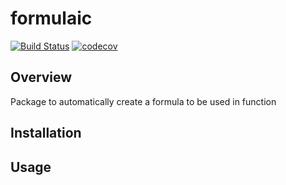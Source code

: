 # formulaic

[![Build Status](https://travis-ci.com/dachosen1/formulaic.svg?token=Vccc85T4kcPx9zLDqfTx&branch=master)](https://travis-ci.com/dachosen1/formulaic) 
[![codecov](https://codecov.io/gh/dachosen1/formulaic/branch/master/graph/badge.svg)](https://codecov.io/gh/dachosen1/formulaic)

## Overview 
Package to automatically create a formula to be used in function 



## Installation 



## Usage







